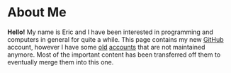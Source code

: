 # About Me

**Hello!** My name is Eric and I have been interested in programming and computers in general for quite a while. This page contains my new [GitHub](https://github.com/ericg2) account, however I have some [old](https://github.com/houseofkraft) [accounts](https://github.com/CoolMan119) that are not maintained anymore. Most of the important content has been transferred off them to eventually merge them into this one.

<!--
**ericg2/ericg2** is a ✨ _special_ ✨ repository because its `README.md` (this file) appears on your GitHub profile.

Here are some ideas to get you started:

- 🔭 I’m currently working on ...
- 🌱 I’m currently learning ...
- 👯 I’m looking to collaborate on ...
- 🤔 I’m looking for help with ...
- 💬 Ask me about ...
- 📫 How to reach me: ...
- 😄 Pronouns: ...
- ⚡ Fun fact: ...
-->
